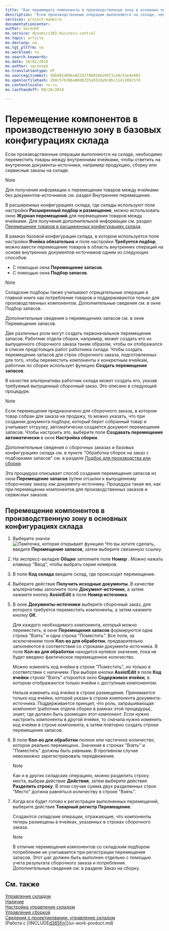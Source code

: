 ```yaml
---
title: "Как перемещать компоненты в производственную зону в основных конфигурациях склада | Документы Майкрософт"
description: "Если производственные операции выполняются на складе, необходимо переместить товары между внутренними ячейками, чтобы ответить на внутренние документы-источники, например продукцию, сборку или сервисные заказы на складе."
services: project-madeira
documentationcenter: 
author: SorenGP
ms.service: dynamics365-business-central
ms.topic: article
ms.devlang: na
ms.tgt_pltfrm: na
ms.workload: na
ms.search.keywords: 
ms.date: 10/01/2018
ms.author: sgroespe
ms.translationtype: HT
ms.sourcegitcommit: 9dbd92409ba02281f008246194f3ce0c53e4e001
ms.openlocfilehash: 2b0c576386a88db335a932da9c0bc1141289c57d
ms.contentlocale: ru-ru
ms.lasthandoff: 09/28/2018

---
```

# <a name="move-components-to-an-operation-area-in-basic-warehouse-configurations"></a>Перемещение компонентов в производственную зону в базовых конфигурациях склада
Если производственные операции выполняются на складе, необходимо переместить товары между внутренними ячейками, чтобы ответить на внутренние документы-источники, например продукцию, сборку или сервисные заказы на складе.  

> [!NOTE]  
>  Для получения информации о перемещении товаров между ячейками без документов-источников см. раздел Внутреннее перемещение.  

В расширенных конфигурациях склада, где склады используют поле настройки **Расширенный подбор и размещение**, можно использовать окно **Журнал перемещений** для перемещения товаров между ячейками. Для получения дополнительной информации см. раздел [Перемещение товаров в расширенных конфигурациях склада](warehouse-how-to-move-items-in-advanced-warehousing.md).  

В рамках базовой конфигурации склада, в котором используется поле настройки **Ячейка обязательна** и поле настройки **Требуется подбор**, можно ввести перемещение товаров в область внутренних операций на основе внутренних документов-источников одним из следующих способов:  

-   С помощью окна **Перемещение запасов**.  
-   С помощью окна **Подбор запасов**.  

> [!NOTE]  
>  Складские подборы также учитывают отрицательные операции в главной книге как потребление товаров и поддерживаются только для производственных компонентов. Дополнительные сведения см. в окне Подбор запасов.  

Дополнительные сведения о перемещениях запасов см. в окне Перемещение запасов.  

Две различных роли могут создать первоначальное перемещение запасов. Работник отдела сборки, например, может создать его из выпущенного сборочного заказа таким образом, чтобы он отображался в списке предстоящих работ работника склада. Чтобы создать перемещение запасов для строк сборочного заказа, подготовленных для того, чтобы переместить компоненты к конкретным ячейкам, работник по сборке использует функцию **Создать перемещение запасов**.  

В качестве альтернативы работник склада может создать его, указав требуемый выпущенный сборочный заказ. Это описано в следующей процедуре.  

> [!NOTE]  
>  Если перемещения предназначено для сборочного заказа, в котором товар собран для заказа на продажу, то можно указать, что при создании документа подбора, который берет собранный товар и учитывает отгрузку, автоматически создается документ перемещения запасов. Чтобы настроить это, выберите поле **Создавать перемещения автоматически** в окне **Настройка сборки**.  
>   
>  Дополнительные сведения о сборочных заказах и базовых конфигурациях склада см. в пункте "Обработка сборок на заказ с подборками запасов" см. в разделе [Подбор для производства или сборки](warehouse-how-to-pick-for-production.md).  

Эта процедура описывает способ создания перемещения запасов из окна **Перемещение запасов** путем отсылки к выпущенному сборочному заказу как документу-источнику. Процедура такая же, как при перемещении компонентов для производственных заказов и сервисных заказов.  

## <a name="to-move-components-to-an-operation-area-in-basic-warehouse-configurations"></a>Перемещение компонентов в производственную зону в основных конфигурациях склада  
1.  Выберите значок ![Лампочка, которая открывает функцию Что вы хотите сделать](media/ui-search/search_small.png "Что вы хотите сделать"), введите **Перемещение запасов**, затем выберите связанную ссылку.  
2.  На экспресс-вкладке **Общее** заполните поле **Номер** . Можно нажать клавишу "Ввод", чтобы выбрать серии номеров.  
3.  В поле **Код склада** введите склад, где происходит перемещение.  
4.  Выберите действие **Получить исходные документы**. В качестве альтернативы заполните поле **Документ-источник**, а затем нажмите кнопку **AssistEdit** в поле **Номер источника**.  
5.  В окне **Документы-источники** выберите сборочный заказ, для которого требуется переместить компоненты, а затем нажмите кнопку **ОК**.  

    Для каждого необходимого компонента, который можно переместить, в окне **Перемещения запасов** формируются одна строка "Взять" и одна строка "Поместить". Все поля, за исключением поля **Кол-во для обработки**, предварительно заполняются в соответствии со строками документа-источника. В поле **Кол-во для обработки** находится нулевое значение, пока не будет введено фактическое перемещенное количество.  

    Можно изменять код ячейки в строке "Поместить", но только в соответствии с наличием. При выборе кнопки **AssistEdit** в поле **Код ячейки** строки "Взять" откроется окно **Содержимое ячейки**, в котором отображаются только ячейки с доступным компонентом.  

    Нельзя изменить код ячейки в строке размещения. Принимается только код ячейки, которой указан в строке компонента документа-источника. Поддерживается принцип, что роль, запрашивающая компонент (работник отдела сборки в рамках этой процедуры), знает, где должен быть размещен этот компонент. Если нужно настроить компоненты в другой ячейке, то сначала нужно изменить код ячейки в строке компонента, а затем повторно создать строки перемещения запасов.  
6.  В поле **Кол-во для обработки** полное или частичное количество, которое реально перемещено. Значения в строках "Взять" и "Поместить" должны быть равными. В противном случае невозможно зарегистрировать передвижение.  

    > [!NOTE]  
    >  Как и в других складских операциях, можно разделить строку места, выбрав действие **Действия**, затем выберите действие **Разделить строку**. В этом случае сумма двух разделенных строк "Место" должна равняться количеству в строке "Взять".  

7.  Когда все будет готово к регистрации выполненных перемещений, выберите действие **Товарный регистр Перемещение**.  

    Создаются складские операции, отражающие, что компоненты теперь размещены в ячейках, указанных в строках сборочного заказа.  

    > [!NOTE]  
    >  В отличие перемещения компонентов со складским подбором потребление не учитывается при регистрации перемещения запасов. Этот шаг должен быть выполнен отдельно с помощью учета результата сборочного заказа и потребления. Дополнительные сведения см. в разделе Заказ на сборку.  

## <a name="see-also"></a>См. также  
[Управление складом](warehouse-manage-warehouse.md)  
[Наличие](inventory-manage-inventory.md)  
[Настройка управления складом](warehouse-setup-warehouse.md)     
[Управление сборкой](assembly-assemble-items.md)    
[Сведения о проектировании: управление складом](design-details-warehouse-management.md)  
[Работа с [!INCLUDE[d365fin](includes/d365fin_md.md)]](ui-work-product.md)

